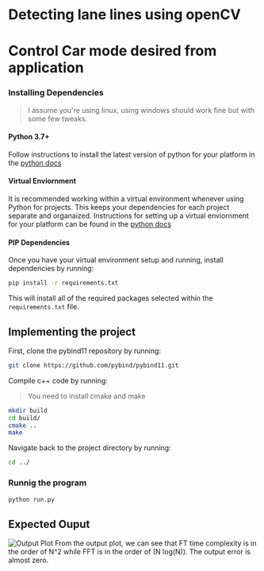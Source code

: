 # Detecting lane lines using openCV
# Control Car mode desired from application


### Installing Dependencies

> I assume you're using linux, using windows should work fine but with some few tweaks.

#### Python 3.7+

Follow instructions to install the latest version of python for your platform in the [python docs](https://docs.python.org/3/using/unix.html#getting-and-installing-the-latest-version-of-python)

#### Virtual Enviornment

It is recommended working within a virtual environment whenever using Python for projects. This keeps your dependencies for each project separate and organaized. Instructions for setting up a virtual enviornment for your platform can be found in the [python docs](https://packaging.python.org/guides/installing-using-pip-and-virtual-environments/)

#### PIP Dependencies

Once you have your virtual environment setup and running, install dependencies by running:

```bash
pip install -r requirements.txt
```

This will install all of the required packages selected within the `requirements.txt` file.

## Implementing the project


First, clone the pybind11 repository by running:

```bash
git clone https://github.com/pybind/pybind11.git
```

Compile c++ code by running:
> You need to install cmake and make
```bash
mkdir build
cd build/
cmake ..
make
```

Navigate back to the project directory by running: 
```bash
cd ../ 
```

### Runnig the program
```bash 
python run.py 
```

## Expected Ouput
![Output Plot](Output.png)
From the output plot, we can see that FT time complexity is in the order of N^2 while FFT is in the order of (N log(N)).
The output error is almost zero.
